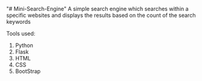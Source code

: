 "# Mini-Search-Engine" 
A simple search engine which searches within a specific websites and displays the results based on the count of the search keywords

Tools used:
1. Python
2. Flask
3. HTML
4. CSS
5. BootStrap
